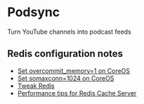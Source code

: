 # Podsync
Turn YouTube channels into podcast feeds

## Redis configuration notes
- [Set overcommit_memory=1 on CoreOS](https://gist.github.com/PyYoshi/c7b271c8ba80ea350376)
- [Set somaxconn=1024 on CoreOS](https://gist.github.com/PyYoshi/55c6953b7e8267d81daf)
- [Tweak Redis](https://easyengine.io/tutorials/redis/)
- [Performance tips for Redis Cache Server](https://www.techandme.se/performance-tips-for-redis-cache-server/)

